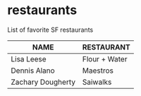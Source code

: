 # restaurants
List of favorite SF restaurants

 NAME | RESTAURANT 
---|---
Lisa Leese | Flour + Water
Dennis Alano | Maestros
Zachary Dougherty | Saiwalks
